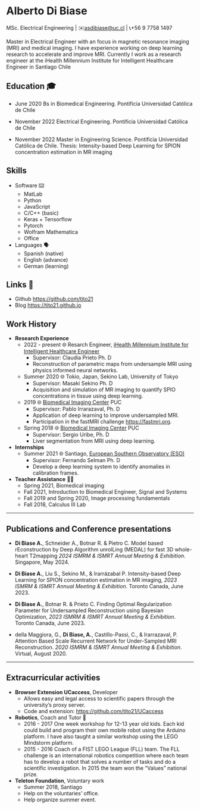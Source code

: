 Alberto Di Biase
================

MSc. Electrical Engineering | ✉️<asdibiase@uc.cl> | 📞️+56 9 7758 1497

Master in Electrical Engineer with an focus in magnetic resonance
imaging (MRI) and medical imaging. I have experience working on deep
learning research to accelerate and improve MRI. Currently I work as a
research engineer at the iHealth Millennium Institute for Intelligent
Healthcare Engineer in Santiago Chile

## Education 🎓️

-   June 2020 Bs in Biomedical Engineering. Pontificia Universidad
    Católica de Chile

-   November 2022 Electrical Engineering. Pontificia Universidad
    Católica de Chile

-   November 2022 Master in Engineering Science. Pontificia Universidad
    Católica de Chile. Thesis: Intensity-based Deep Learning for SPION
    concentration estimation in MR imaging

## Skills

-   Software ⌨️
    -   MatLab
    -   Python
    -   JavaScript
    -   C/C++ (basic)
    -   Keras + Tensorflow
    -   Pytorch
    -   Wolfram Mathematica
    -   Office
-   Languages 🗣️
    -   Spanish (native)
    -   English (advance)
    -   German (learning)

## Links 🔗️

-   Github <https://github.com/tito21>
-   Blog <https://tito21.github.io>

## Work History

-   **Research Experience**
    -   2022 - present 🌐️ Resarch Engineer, [iHealth Millennium
        Institute for Intelligent Healthcare
        Engineer](http://i-health.cl/)
        -   Supervisor: Claudia Prieto Ph. D
        -   Reconstruction of parametric maps from undersample MRI using
            physics informed neural networks.
    -   Summer 2020 🌐️ Tokio, Japan, Sekino Lab, University of Tokyo
        -   Supervisor: Masaki Sekino Ph. D
        -   Acquisition and simulation of MR imaging to quantify SPIO
            concentrations in tissue using deep learning.
    -   2019 🌐️ [Biomedical Imaging
        Center](https://centroimagenesbiomedicas.uc.cl) PUC
        -   Supervisor: Pablo Irrarazaval, Ph. D
        -   Application of deep learning to improve undersampled MRI.
        -   Participation in the fastMRI challenge
            <https://fastmri.org>.
    -   Spring 2018 🌐️ [Biomedical Imaging
        Center](https://centroimagenesbiomedicas.uc.cl) PUC
        -   Supervisor: Sergio Uribe, Ph. D
        -   Liver segmentation from MRI using deep learning.
-   **Internships**
    -   Summer 2021 🌐️ Santiago, [European Southern Observatory
        (ESO)](https://www.eso.org)
        -   Supervisor: Fernando Selman Ph. D
        -   Develop a deep learning system to identify anomalies in
            calibration frames.
-   **Teacher Assistance** 👨‍🏫️
    -   Spring 2021, Biomedical imaging
    -   Fall 2021, Introduction to Biomedical Engineer, Signal and
        Systems
    -   Fall 2019 and Spring 2020, Image processing fundamentals
    -   Fall 2018, Calculus III Lab

------------------------------------------------------------------------

## Publications and Conference presentations

-   **Di Biase A.**, Schneider A., Botnar R. & Pietro C. Model based
    rEconstruction by Deep Algorithm unrolLing (MEDAL) for fast 3D
    whole-heart T2mapping *2024 ISMRM & ISMRT Annual Meeting &
    Exhibition*. Singapore, May 2024.

-   **Di Biase A.**, Liu S., Sekino M., & Irarrázabal P. Intensity-based
    Deep Learning for SPION concentration estimation in MR imaging,
    *2023 ISMRM & ISMRT Annual Meeting & Exhibition*. Toronto Canada,
    June 2023.

-   **Di Biase A.**, Botnar R. & Prieto C. Finding Optimal
    Regularization Parameter for Undersampled Reconstruction using
    Bayesian Optimization, *2023 ISMRM & ISMRT Annual Meeting &
    Exhibition*. Toronto Canada, June 2023.

-   della Maggiora, G., **Di Biase, A.**, Castillo-Passi, C., &
    Irarrazaval, P. Attention Based Scale Recurrent Network for
    Under-Sampled MRI Reconstruction. *2020 ISMRM & ISMRT Annual Meeting
    & Exhibition*. Virtual, August 2020.

------------------------------------------------------------------------

## Extracurricular activities

-   **Browser Extension UCaccess**, Developer
    -   Allows easy and legal access to scientific papers through the
        university’s proxy server.
    -   Code and extension: <https://github.com/tito21/UCaccess>
-   **Robotics**, Coach and Tutor 🤖️
    -   2016 - 2017 One week workshop for 12-13 year old kids. Each kid
        could build and program their own mobile robot using the Arduino
        platform. I have also taught a similar workshop using the LEGO
        Mindstorm platform.
    -   2015 - 2016 Coach of a FIST LEGO League (FLL) team. The FLL
        challenge is an international robotics competition where each
        team has to develop a robot that solves a number of tasks and do
        a scientific investigation. In 2015 the team won the “Values”
        national prize.
-   **Teleton Foundation**, Voluntary work
    -   Summer 2018, Santiago
    -   Help on the voluntaries’ office.
    -   Help organize summer event.
